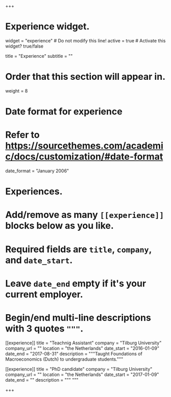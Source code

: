 +++
# Experience widget.
widget = "experience"  # Do not modify this line!
active = true  # Activate this widget? true/false

title = "Experience"
subtitle = ""

# Order that this section will appear in.
weight = 8

# Date format for experience
#   Refer to https://sourcethemes.com/academic/docs/customization/#date-format
date_format = "January 2006"

# Experiences.
#   Add/remove as many `[[experience]]` blocks below as you like.
#   Required fields are `title`, `company`, and `date_start`.
#   Leave `date_end` empty if it's your current employer.
#   Begin/end multi-line descriptions with 3 quotes `"""`.

  
  [[experience]]
  title = "Teachnig Assistant"
  company = "Tilburg University"
  company_url = ""
  location = "the Netherlands"
  date_start = "2016-01-09"
  date_end = "2017-08-31"
  description = """Taught Foundations of Macroeconomics (Dutch) to undergraduate students."""

[[experience]]
  title = "PhD candidate"
  company = "Tilburg University"
  company_url = ""
  location = "the Netherlands"
  date_start = "2017-01-09"
  date_end = ""
  description = """ """

+++
